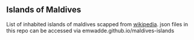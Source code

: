 ## Islands of Maldives
List of inhabited islands of maldives scapped from [wikipedia](https://en.wikipedia.org/wiki/List_of_islands_of_the_Maldives).
json files in this repo can be accessed via emwadde.github.io/maldives-islands

